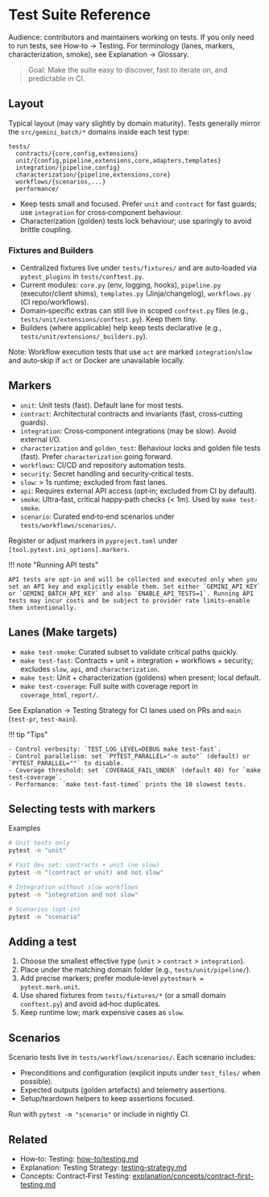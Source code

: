 # Test Suite Reference

Audience: contributors and maintainers working on tests. If you only need to run tests, see How‑to → Testing. For terminology (lanes, markers, characterization, smoke), see Explanation → Glossary.

> Goal: Make the suite easy to discover, fast to iterate on, and predictable in CI.

## Layout

Typical layout (may vary slightly by domain maturity). Tests generally mirror the `src/gemini_batch/*` domains inside each test type:

```text
tests/
  contracts/{core,config,extensions}
  unit/{config,pipeline,extensions,core,adapters,templates}
  integration/{pipeline,config}
  characterization/{pipeline,extensions,core}
  workflows/{scenarios,...}
  performance/
```

- Keep tests small and focused. Prefer `unit` and `contract` for fast guards; use `integration` for cross‑component behaviour.
- Characterization (golden) tests lock behaviour; use sparingly to avoid brittle coupling.

### Fixtures and Builders

- Centralized fixtures live under `tests/fixtures/` and are auto‑loaded via `pytest_plugins` in `tests/conftest.py`.
- Current modules: `core.py` (env, logging, hooks), `pipeline.py` (executor/client shims), `templates.py` (Jinja/changelog), `workflows.py` (CI repo/workflows).
- Domain‑specific extras can still live in scoped `conftest.py` files (e.g., `tests/unit/extensions/conftest.py`). Keep them tiny.
- Builders (where applicable) help keep tests declarative (e.g., `tests/unit/extensions/_builders.py`).

Note: Workflow execution tests that use `act` are marked `integration`/`slow` and auto‑skip if `act` or Docker are unavailable locally.

## Markers

- `unit`: Unit tests (fast). Default lane for most tests.
- `contract`: Architectural contracts and invariants (fast, cross‑cutting guards).
- `integration`: Cross‑component integrations (may be slow). Avoid external I/O.
- `characterization` and `golden_test`: Behaviour locks and golden file tests (fast). Prefer `characterization` going forward.
- `workflows`: CI/CD and repository automation tests.
- `security`: Secret handling and security‑critical tests.
- `slow`: > 1s runtime; excluded from fast lanes.
- `api`: Requires external API access (opt‑in; excluded from CI by default).
- `smoke`: Ultra‑fast, critical happy‑path checks (< 1m). Used by `make test-smoke`.
- `scenario`: Curated end‑to‑end scenarios under `tests/workflows/scenarios/`.

Register or adjust markers in `pyproject.toml` under `[tool.pytest.ini_options].markers`.

<!-- markdownlint-disable MD046 -->
!!! note "Running API tests"

    API tests are opt‑in and will be collected and executed only when you set an API key and explicitly enable them. Set either `GEMINI_API_KEY` or `GEMINI_BATCH_API_KEY` and also `ENABLE_API_TESTS=1`. Running API tests may incur costs and be subject to provider rate limits—enable them intentionally.
<!-- markdownlint-enable MD046 -->

## Lanes (Make targets)

- `make test-smoke`: Curated subset to validate critical paths quickly.
- `make test-fast`: Contracts + unit + integration + workflows + security; excludes `slow`, `api`, and `characterization`.
- `make test`: Unit + characterization (goldens) when present; local default.
- `make test-coverage`: Full suite with coverage report in `coverage_html_report/`.

See Explanation → Testing Strategy for CI lanes used on PRs and `main` (`test-pr`, `test-main`).

<!-- markdownlint-disable MD046 -->
!!! tip "Tips"

    - Control verbosity: `TEST_LOG_LEVEL=DEBUG make test-fast`.
    - Control parallelism: set `PYTEST_PARALLEL="-n auto"` (default) or `PYTEST_PARALLEL=""` to disable.
    - Coverage threshold: set `COVERAGE_FAIL_UNDER` (default 40) for `make test-coverage`.
    - Performance: `make test-fast-timed` prints the 10 slowest tests.
<!-- markdownlint-enable MD046 -->

## Selecting tests with markers

Examples

```bash
# Unit tests only
pytest -m "unit"

# Fast dev set: contracts + unit (no slow)
pytest -m "(contract or unit) and not slow"

# Integration without slow workflows
pytest -m "integration and not slow"

# Scenarios (opt-in)
pytest -m "scenario"
```

## Adding a test

1. Choose the smallest effective type (`unit` > `contract` > `integration`).
2. Place under the matching domain folder (e.g., `tests/unit/pipeline/`).
3. Add precise markers; prefer module‑level `pytestmark = pytest.mark.unit`.
4. Use shared fixtures from `tests/fixtures/*` (or a small domain `conftest.py`) and avoid ad‑hoc duplicates.
5. Keep runtime low; mark expensive cases as `slow`.

## Scenarios

Scenario tests live in `tests/workflows/scenarios/`. Each scenario includes:

- Preconditions and configuration (explicit inputs under `test_files/` when possible).
- Expected outputs (golden artefacts) and telemetry assertions.
- Setup/teardown helpers to keep assertions focused.

Run with `pytest -m "scenario"` or include in nightly CI.

## Related

- How‑to: Testing: [how-to/testing.md](how-to/testing.md)
- Explanation: Testing Strategy: [testing-strategy.md](testing-strategy.md)
- Concepts: Contract‑First Testing: [explanation/concepts/contract-first-testing.md](explanation/concepts/contract-first-testing.md)
